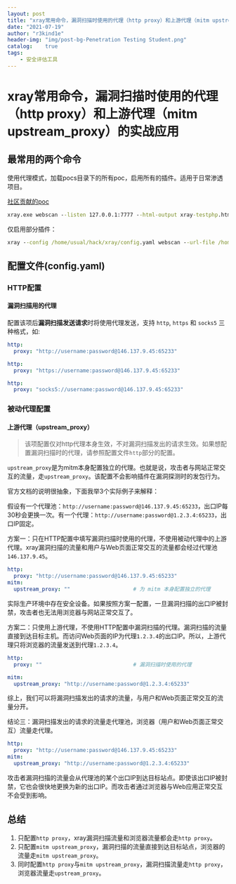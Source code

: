 ```yaml
---
layout: post
title: "xray常用命令，漏洞扫描时使用的代理（http proxy）和上游代理（mitm upstream_proxy）的实战应用"
date: "2021-07-19"
author: "r3kind1e"
header-img: "img/post-bg-Penetration Testing Student.png"
catalog:    true
tags:
    - 安全评估工具
---
```


# xray常用命令，漏洞扫描时使用的代理（http proxy）和上游代理（mitm upstream_proxy）的实战应用

## 最常用的两个命令

使用代理模式，加载pocs目录下的所有poc，启用所有的插件。适用于日常渗透项目。

[社区贡献的poc](https://github.com/chaitin/xray)

```cmd
xray.exe webscan --listen 127.0.0.1:7777 --html-output xray-testphp.html --poc pocs/* --plugin phantasm,baseline,brute-force,cmd-injection,crlf-injection,dirscan,fastjson,jsonp,path-traversal,redirect,shiro,sqldet,ssrf,struts,thinkphp,upload,xss,xxe
```

仅启用部分插件：

```cmd
xray --config /home/usual/hack/xray/config.yaml webscan --url-file /home/usual/hack/url4.txt --plugin shiro,fastjson,struts,thinkphp,phantasm --html-output /home/usual/hack/output/HW.html
```



## 配置文件(config.yaml)

### HTTP配置

#### 漏洞扫描用的代理

配置该项后**漏洞扫描发送请求**时将使用代理发送，支持 `http`, `https` 和 `socks5` 三种格式，如:

```yaml
http:
  proxy: "http://username:password@146.137.9.45:65233"
```

```yaml
http:
  proxy: "https://username:password@146.137.9.45:65233"
```

```yaml
http:
  proxy: "socks5://username:password@146.137.9.45:65233"
```



### 被动代理配置

#### 上游代理（upstream_proxy）

> 该项配置仅对http代理本身生效，不对漏洞扫描发出的请求生效。如果想配置漏洞扫描时的代理，请参照配置文件`http`部分的配置。

`upstream_proxy`是为mitm本身配置独立的代理。也就是说，攻击者与网站正常交互的流量，走`upstream_proxy`。该配置不会影响插件在漏洞探测时的发包行为。

官方文档的说明很抽象，下面我举3个实际例子来解释：

假设有一个代理池：`http://username:password@146.137.9.45:65233`，出口IP每30秒会更换一次。有一个代理：`http://username:password@1.2.3.4:65233`，出口IP固定。

方案一：只在HTTP配置中填写漏洞扫描时使用的代理，不使用被动代理中的上游代理。xray漏洞扫描的流量和用户与Web页面正常交互的流量都会经过代理池`146.137.9.45`。

```yaml
http:
  proxy: "http://username:password@146.137.9.45:65233"                             # 漏洞扫描时使用的代理池
mitm:
  upstream_proxy: ""                    # 为 mitm 本身配置独立的代理
```

实际生产环境中存在安全设备。如果按照方案一配置，一旦漏洞扫描的出口IP被封禁，攻击者也无法用浏览器与网站正常交互了。

方案二：只使用上游代理，不使用HTTP配置中漏洞扫描的代理。漏洞扫描的流量直接到达目标主机。而访问Web页面的IP为代理`1.2.3.4`的出口IP。所以，上游代理只将浏览器的流量发送到代理`1.2.3.4`。

```yaml
http:
  proxy: ""                             # 漏洞扫描时使用的代理

mitm:
  upstream_proxy: "http://username:password@1.2.3.4:65233"                    # 为 mitm 本身配置独立的代理

```

综上，我们可以将漏洞扫描发出的请求的流量，与用户和Web页面正常交互的流量分开。

结论三：漏洞扫描发出的请求的流量走代理池，浏览器（用户和Web页面正常交互）流量走代理。

```yaml
http:
  proxy: "http://username:password@146.137.9.45:65233"                             # 漏洞扫描时使用的代理池
mitm:
  upstream_proxy: "http://username:password@1.2.3.4:65233"                    # 为 mitm 本身配置独立的代理

```

攻击者漏洞扫描的流量会从代理池的某个出口IP到达目标站点。即使该出口IP被封禁，它也会很快地更换为新的出口IP。而攻击者通过浏览器与Web应用正常交互不会受到影响。

## 总结
1. 只配置`http proxy`，xray漏洞扫描流量和浏览器流量都会走`http proxy`。
2. 只配置`mitm upstream_proxy`，漏洞扫描的流量直接到达目标站点，浏览器的流量走`mitm upstream_proxy`。
3. 同时配置`http proxy`与`mitm upstream_proxy`，漏洞扫描流量走`http proxy`，浏览器流量走`upstream_proxy`。